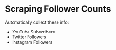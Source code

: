 # Scraping Follower Counts

Automatically collect these info:

- YouTube Subscribers
- Twitter Followers
- Instagram Followers

